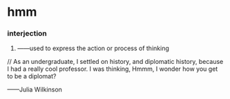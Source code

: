 # hmm

### interjection

1.  ——used to express the action or process of thinking

   // As an undergraduate, I settled on history, and diplomatic history, because I had a really cool professor. I was thinking, Hmmm, I wonder how you get to be a diplomat?

   ——Julia Wilkinson